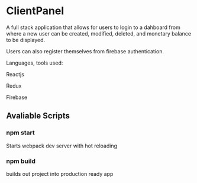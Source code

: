 # ClientPanel

A full stack application that allows for users to login to a dahboard from where a new user can be created, modified, deleted, and monetary balance to be displayed.

Users can also register themselves from firebase authentication. 

Languages, tools used:

Reactjs

Redux

Firebase

## Avaliable Scripts

### npm start

Starts webpack dev server with hot reloading

### npm build

builds out project into production ready app






